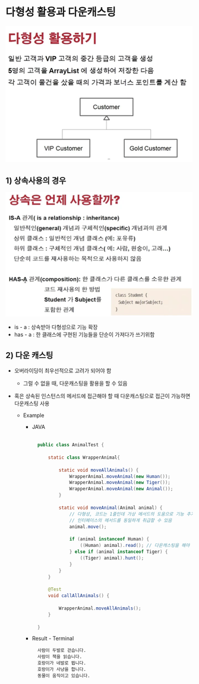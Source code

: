 <link href="../../md/style.css" rel="stylesheet">

# 다형성 활용과 다운캐스팅

<img src='images/2021-09-05-17-15-07.png' />

<br>

## 1) 상속사용의 경우

<img src='images/2021-09-05-18-55-46.png' />

- is - a : 상속받아 다형성으로 기능 확장
- has - a : 한 클래스에 구현된 기능들을 단순이 가져다가 쓰기위함

## 2) 다운 캐스팅

- 오버라이딩이 최우선적으로 고려가 되어야 함
  - 그럴 수 없을 때, 다운캐스팅을 활용을 할 수 있음
- 혹은 상속된 인스턴스의 메서드에 접근해야 할 때 다운캐스팅으로 접근이 가능하면 다운캐스팅 사용

  - Example

    - JAVA

      ```JAVA

        public class AnimalTest {

            static class WrapperAnimal{

                static void moveAllAnimals() {
                    WrapperAnimal.moveAnimal(new Human());
                    WrapperAnimal.moveAnimal(new Tiger());
                    WrapperAnimal.moveAnimal(new Animal());
                }

                static void moveAnimal(Animal animal) {
                    // 다형성, 코드는 1줄인데 가상 메서드의 도움으로 기능 추가된 객체들도 같은 메서드를 사용하고
                    // 인터페이스의 메서드를 동일하게 취급할 수 있음
                    animal.move();

                    if (animal instanceof Human) {
                        ((Human) animal).read(); // 다운캐스팅을 해야 인스턴스의 해당 메서드를 사용할 수 있음
                    } else if (animal instanceof Tiger) {
                        ((Tiger) animal).hunt();
                    }
                }
            }

            @Test
            void callAllAnimals() {

                WrapperAnimal.moveAllAnimals();
            }

        }

      ```

    - Result - Terminal
      ```TEXT
        사람이 두발로 걷습니다.
        사람이 책을 읽습니다.
        호랑이가 네발로 뜁니다.
        호랑이가 사냥을 합니다.
        동물이 움직이고 있습니다.
      ```
